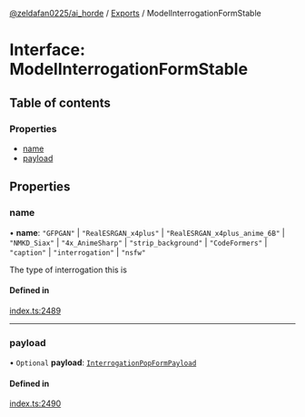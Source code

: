 [@zeldafan0225/ai_horde](../README.md) / [Exports](../modules.md) / ModelInterrogationFormStable

# Interface: ModelInterrogationFormStable

## Table of contents

### Properties

- [name](ModelInterrogationFormStable.md#name)
- [payload](ModelInterrogationFormStable.md#payload)

## Properties

### name

• **name**: ``"GFPGAN"`` \| ``"RealESRGAN_x4plus"`` \| ``"RealESRGAN_x4plus_anime_6B"`` \| ``"NMKD_Siax"`` \| ``"4x_AnimeSharp"`` \| ``"strip_background"`` \| ``"CodeFormers"`` \| ``"caption"`` \| ``"interrogation"`` \| ``"nsfw"``

The type of interrogation this is

#### Defined in

[index.ts:2489](https://github.com/ZeldaFan0225/ai_horde/blob/99a73d4/index.ts#L2489)

___

### payload

• `Optional` **payload**: [`InterrogationPopFormPayload`](InterrogationPopFormPayload.md)

#### Defined in

[index.ts:2490](https://github.com/ZeldaFan0225/ai_horde/blob/99a73d4/index.ts#L2490)
